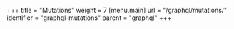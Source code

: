 +++
title = "Mutations"
weight = 7
[menu.main]
  url = "/graphql/mutations/"
  identifier = "graphql-mutations"
  parent = "graphql"
+++
